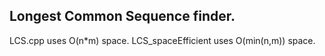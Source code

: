 ## Longest Common Sequence finder.
LCS.cpp uses O(n*m) space.
LCS_spaceEfficient uses O(min(n,m)) space.
